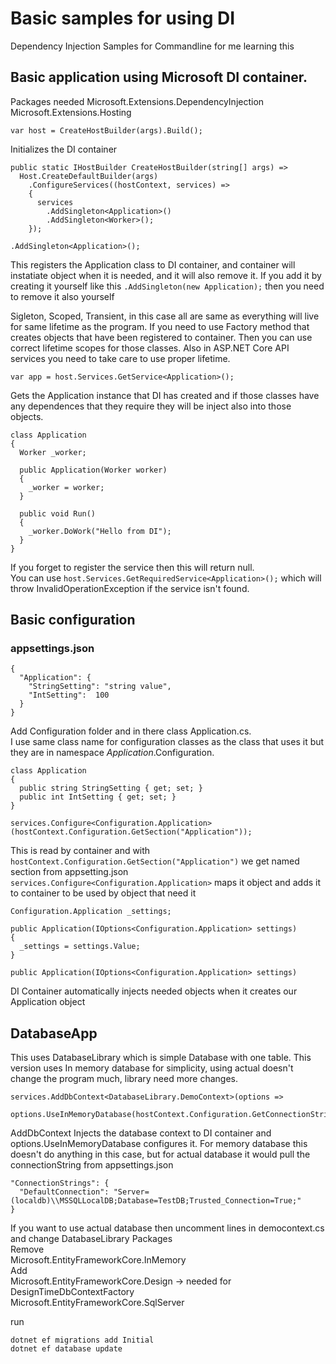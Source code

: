 # Basic samples for using DI
Dependency Injection Samples for Commandline for me learning this

## Basic application using Microsoft DI container.

Packages needed
Microsoft.Extensions.DependencyInjection 
Microsoft.Extensions.Hosting 

```var host = CreateHostBuilder(args).Build();```

Initializes the DI container

```
public static IHostBuilder CreateHostBuilder(string[] args) =>
  Host.CreateDefaultBuilder(args)
    .ConfigureServices((hostContext, services) =>
    {
      services
        .AddSingleton<Application>()
        .AddSingleton<Worker>();
    });
```

```.AddSingleton<Application>();``` 

This registers the Application class to DI container, and container will instatiate object when it is needed, and it will also remove it.
If you add it by creating it yourself like this ```.AddSingleton(new Application);``` then you need to remove it also yourself

Sigleton, Scoped, Transient, in this case all are same as everything will live for same lifetime as the program.
If you need to use Factory method that creates objects that have been registered to container. Then you can use correct lifetime scopes for those classes.
Also in ASP.NET Core API services you need to take care to use proper lifetime.

```var app = host.Services.GetService<Application>();```  

Gets the Application instance that DI has created and if those classes have any dependences that they require they will be inject also into those objects. 

```
class Application
{
  Worker _worker;

  public Application(Worker worker)
  {
    _worker = worker;
  }

  public void Run()
  {
    _worker.DoWork("Hello from DI");
  }
}
```

If you forget to register the service then this will return null.  
You can use ```host.Services.GetRequiredService<Application>();``` which will throw InvalidOperationException if the service isn't found.  
  
  
   
## Basic configuration
### appsettings.json
```
{
  "Application": {
    "StringSetting": "string value",
    "IntSetting":  100
  }
}
```

Add Configuration folder and in there class Application.cs.  
I use same class name for configuration classes as the class that uses it but they are in namespace _Application_.Configuration.  
```
class Application
{
  public string StringSetting { get; set; }
  public int IntSetting { get; set; }
}
```

```services.Configure<Configuration.Application>(hostContext.Configuration.GetSection("Application"));```

This is read by container and with ```hostContext.Configuration.GetSection("Application")``` we get named section from appsetting.json ```services.Configure<Configuration.Application>``` maps it object and adds it to container to be used by object that need it

```
Configuration.Application _settings;

public Application(IOptions<Configuration.Application> settings)
{
  _settings = settings.Value;
}
```

```public Application(IOptions<Configuration.Application> settings)``` 

DI Container automatically injects needed objects when it creates our Application object


## DatabaseApp
This uses DatabaseLibrary which is simple Database with one table.
This version uses In memory database for simplicity, using actual doesn't change the program much, library need more changes.

```
services.AddDbContext<DatabaseLibrary.DemoContext>(options =>
  options.UseInMemoryDatabase(hostContext.Configuration.GetConnectionString("DefaultConnection")));
```

AddDbContext Injects the database context to DI container and options.UseInMemoryDatabase configures it. 
For memory database this doesn't do anything in this case, but for actual database it would pull the connectionString from appsettings.json
```
"ConnectionStrings": {
  "DefaultConnection": "Server=(localdb)\\MSSQLLocalDB;Database=TestDB;Trusted_Connection=True;"
}
```

If you want to use actual database then uncomment lines in democontext.cs and change DatabaseLibrary Packages  
Remove  
Microsoft.EntityFrameworkCore.InMemory  
Add  
Microsoft.EntityFrameworkCore.Design -> needed for DesignTimeDbContextFactory  
Microsoft.EntityFrameworkCore.SqlServer  

run 
```
dotnet ef migrations add Initial
dotnet ef database update
``` 

